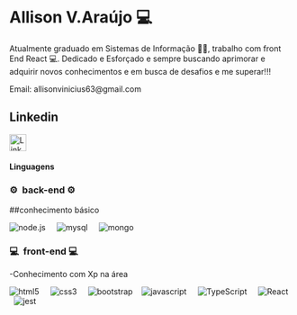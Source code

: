 

#  Allison V.Araújo  💻

Atualmente graduado em Sistemas de Informação 🧑‍💻, trabalho com front End React 💻. Dedicado e Esforçado e sempre buscando aprimorar e adquirir novos conhecimentos e  em busca de desafios e me superar!!!

<p> Email: allisonvinicius63@gmail.com </p>



  ## Linkedin <a href="https://www.linkedin.com/in/allison-v-araújo/" target="_blank" rel="nofollow">
  <img lign="center" alt="LinkedIn" width="30px" 
  src="https://cdn.jsdelivr.net/npm/simple-icons@v3/icons/linkedin.svg" /> </a>
  
  #### Linguagens
  
 <h3>⚙️ &nbsp;back-end ⚙️</h3>
 
##conhecimento básico 

<img src="https://img.shields.io/badge/Node.js-006400?style=for-the-badge&logo=node.js&logoColor=blueviolet" alt="node.js"/> &nbsp; &nbsp;
<img src="https://img.shields.io/badge/Mysql-191970?style=for-the-badge&logo=mysql&logoColor=0000CD" alt="mysql"/> &nbsp; &nbsp;
<img src="https://img.shields.io/badge/Mongo-006400?style=for-the-badge&logo=mongo&logoColor=008000" alt="mongo"/> &nbsp; &nbsp;



  
<h3>💻 &nbsp;front-end 💻</h3>
    
  -Conhecimento com Xp na área

  <img src="https://img.shields.io/badge/HTML5-E34F26?style=for-the-badge&logo=html5&logoColor=white" alt="html5" /> &nbsp; &nbsp;
  <img src="https://img.shields.io/badge/CSS3-1572B6?style=for-the-badge&logo=css3&logoColor=white" alt="css3" /> &nbsp; &nbsp;
  <img src="https://img.shields.io/badge/Bootstrap-563D7C?style=for-the-badge&logo=bootstrap&logoColor=white" alt="bootstrap" />&nbsp; &nbsp;
  <img src="https://img.shields.io/badge/JavaScript-FFD700?style=for-the-badge&logo=javascript&logoColor=F7DF1E" alt="javascript"/> &nbsp; &nbsp;
  <img src="https://img.shields.io/badge/TypeScript-4F4F4F?style=for-the-badge&logo=typescript&logoColor=0000FF" alt="TypeScript"/> &nbsp; &nbsp;
  <img src="https://img.shields.io/badge/React-363636?style=for-the-badge&logo=react&logoColor=00CED1" alt="React"/> &nbsp; &nbsp; 
  <img src="https://img.shields.io/badge/Jest-8B0000?style=for-the-badge&logo=jesto&logoColor=8B0000" alt="jest"/> &nbsp; &nbsp;

</p>


